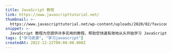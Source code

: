 ```yaml
---
title: JavaScript 教程
link: https://www.javascripttutorial.net/
thumbnail: >-
  https://www.javascripttutorial.net/wp-content/uploads/2020/02/favicon-300x300.png
snippet: >-
  JavaScript 教程为您提供许多实用的教程，帮助您快速有效地从头开始学习 JavaScript。
tags: ["学习资源", "学习javascript"]
createdAt: 2022-12-22T00:00:00.000Z
---
```

